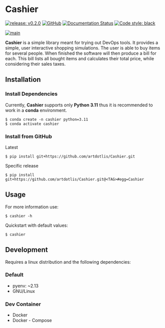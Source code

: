 # Cashier

[![release: v0.2.0](https://img.shields.io/badge/rel-v0.2.0-blue.svg?style=flat-square)](https://github.com/artdotlis/Cashier)
[![GitHub](https://img.shields.io/github/license/artdotlis/Cashier?style=flat-square)](https://raw.githubusercontent.com/artdotlis/Cashier/main/LICENSE)
[![Documentation Status](https://img.shields.io/badge/docs-GitHub-blue.svg?style=flat-square)](https://artdotlis.github.io/Cashier/)
[![Code style: black](https://img.shields.io/badge/code%20style-black-000000.svg?style=flat-square)](https://github.com/psf/black)

[![main](https://github.com/artdotlis/Cashier/actions/workflows/main.yml/badge.svg?branch=main)](https://github.com/artdotlis/Cashier/actions/workflows/main.yml)

**Cashier** is a simple library meant for trying out DevOps tools.
It provides a simple, user interactive shopping simulations.
The user is able to buy items for several people.
When finished the software will then produce a bill for each.
This bill lists all bought items and calculates their total price,
while considering their sales taxes.


## Installation

### Install Dependencies

Currently, **Cashier** supports only **Python 3.11** thus it is recommended
to work in a **conda** environment.

```shell
$ conda create -n cashier python=3.11
$ conda activate cashier
```

### Install from GitHub

Latest

```shell
$ pip install git+https://github.com/artdotlis/Cashier.git
```

Specific release

```shell
$ pip install git+https://github.com/artdotlis/Cashier.git@<TAG>#egg=Cashier
```

## Usage

For more information use:

```shell
$ cashier -h
```

Quickstart with default values:

```shell
$ cashier
```

## Development

Requires a linux distribution and the following dependencies:

### Default

-   pyenv: ~2.13
-   GNU/Linux

### Dev Container

-   Docker
-   Docker - Compose
